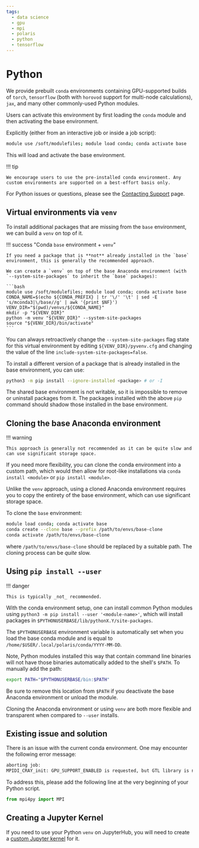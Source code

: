 ```yaml
---
tags:
  - data science
  - gpu
  - mpi
  - polaris
  - python
  - tensorflow
---
```


# Python

We provide prebuilt `conda` environments containing GPU-supported builds of `torch`, `tensorflow` (both with `horovod` support for multi-node calculations), `jax`, and many other commonly-used Python modules.

Users can activate this environment by first loading the `conda` module and then activating the base environment.

Explicitly (either from an interactive job or inside a job script):

```bash
module use /soft/modulefiles; module load conda; conda activate base
```

This will load and activate the base environment.

!!! tip

    We encourage users to use the pre-installed conda environment. Any custom environments are supported on a best-effort basis only.

For Python issues or questions, please see the [Contacting Support](../../contacting-support/technical-support.md) page.

## Virtual environments via `venv`

To install additional packages that are missing from the `base` environment, we can build a `venv` on top of it.

!!! success "Conda `base` environment + `venv`"

    If you need a package that is **not** already installed in the `base` environment, this is generally the recommended approach.

    We can create a `venv` on top of the base Anaconda environment (with `--system-site-packages` to inherit the `base` packages):

    ```bash
    module use /soft/modulefiles; module load conda; conda activate base
    CONDA_NAME=$(echo ${CONDA_PREFIX} | tr '\/' '\t' | sed -E 's/mconda3|\/base//g' | awk '{print $NF}')
    VENV_DIR="$(pwd)/venvs/${CONDA_NAME}"
    mkdir -p "${VENV_DIR}"
    python -m venv "${VENV_DIR}" --system-site-packages
    source "${VENV_DIR}/bin/activate"
    ```

You can always retroactively change the `--system-site-packages` flag state for this virtual environment by editing `${VENV_DIR}/pyvenv.cfg` and changing the value of the line `include-system-site-packages=false`.

To install a different version of a package that is already installed in the base environment, you can use:

```bash
python3 -m pip install --ignore-installed <package> # or -I
```

The shared base environment is not writable, so it is impossible to remove or uninstall packages from it. The packages installed with the above `pip` command should shadow those installed in the base environment.

## Cloning the base Anaconda environment

!!! warning

    This approach is generally not recommended as it can be quite slow and can use significant storage space.

If you need more flexibility, you can clone the conda environment into a custom path, which would then allow for root-like installations via `conda install <module>` or `pip install <module>`.

Unlike the `venv` approach, using a cloned Anaconda environment requires you to copy the entirety of the base environment, which can use significant storage space.

To clone the `base` environment:

```bash
module load conda; conda activate base
conda create --clone base --prefix /path/to/envs/base-clone
conda activate /path/to/envs/base-clone
```

where `/path/to/envs/base-clone` should be replaced by a suitable path. The cloning process can be _quite_ slow.

## Using `pip install --user`

!!! danger

    This is typically _not_ recommended.

With the conda environment setup, one can install common Python modules using `python3 -m pip install --user '<module-name>'`, which will install packages in `$PYTHONUSERBASE/lib/pythonX.Y/site-packages`.

The `$PYTHONUSERBASE` environment variable is automatically set when you load the base conda module and is equal to `/home/$USER/.local/polaris/conda/YYYY-MM-DD`.

Note, Python modules installed this way that contain command line binaries will not have those binaries automatically added to the shell's `$PATH`. To manually add the path:

```bash
export PATH="$PYTHONUSERBASE/bin:$PATH"
```

Be sure to remove this location from `$PATH` if you deactivate the base Anaconda environment or unload the module.

Cloning the Anaconda environment or using `venv` are both more flexible and transparent when compared to `--user` installs.

## Existing issue and solution

There is an issue with the current conda environment. One may encounter the following error message:

```bash
aborting job:
MPIDI_CRAY_init: GPU_SUPPORT_ENABLED is requested, but GTL library is not linked
```

To address this, please add the following line at the very beginning of your Python script.

```python
from mpi4py import MPI
```

## Creating a Jupyter Kernel

If you need to use your Python `venv` on JupyterHub, you will need to create a [custom Jupyter kernel](https://docs.alcf.anl.gov/services/jupyter-hub/#custom-ipython-kernels) for it.